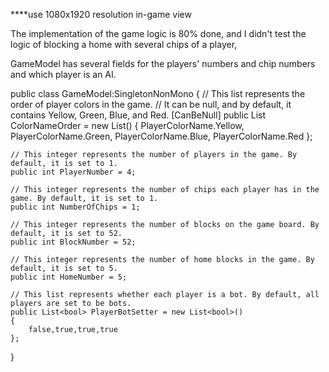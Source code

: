 ****use 1080x1920 resolution in-game view

The implementation of the game logic is 80% done, and I didn't test the logic of blocking a home with several chips of a player,

GameModel has several fields for the players' numbers and chip numbers and which player is an AI.

public class GameModel:SingletonNonMono<GameModel>
{
	// This list represents the order of player colors in the game.
	// It can be null, and by default, it contains Yellow, Green, Blue, and Red.
	[CanBeNull] public List<PlayerColorName> ColorNameOrder = new List<PlayerColorName>()
	{
		PlayerColorName.Yellow,
		PlayerColorName.Green,
		PlayerColorName.Blue,
		PlayerColorName.Red
	};

	// This integer represents the number of players in the game. By default, it is set to 1.
	public int PlayerNumber = 4;

	// This integer represents the number of chips each player has in the game. By default, it is set to 1.
	public int NumberOfChips = 1;

	// This integer represents the number of blocks on the game board. By default, it is set to 52.
	public int BlockNumber = 52;

	// This integer represents the number of home blocks in the game. By default, it is set to 5.
	public int HomeNumber = 5;

	// This list represents whether each player is a bot. By default, all players are set to be bots.
	public List<bool> PlayerBotSetter = new List<bool>()
	{
		false,true,true,true
	};
}